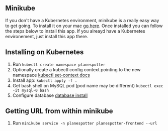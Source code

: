 ## Minikube
If you don't have a Kubernetes environment, minikube is a really easy way to get going.  To install it on your mac [go here](https://gist.github.com/kevin-smets/b91a34cea662d0c523968472a81788f7). Once installed you can follow the steps below to install this app.  If you alreayd have a Kubernetes environement, just install this app there.

## Installing on Kubernetes

1. Run `kubectl create namespace planespotter`
1. Optionally create a kubectl config context pointing to the new namespace [kubectl set-context docs](https://kubernetes.io/docs/reference/generated/kubectl/kubectl-commands#-em-set-context-em)
1. Install app: `kubectl apply -f .`
1. Get bash shell on MySQL pod (pod name may be different) `kubectl exec -it mysql-0 bash`
1. Configure database [database install](../db-install)

## Getting URL from within minikube

1. Run `minikube service -n planespotter planespotter-frontend --url`
